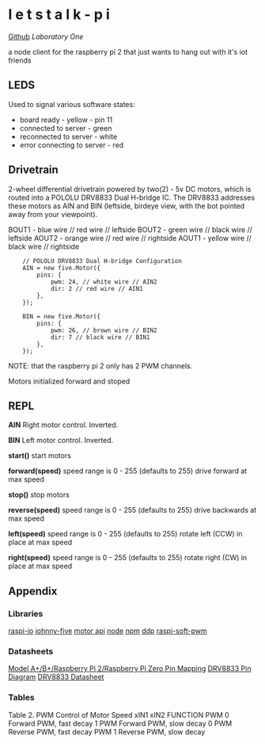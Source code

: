 # l e t s t a l k - p i
[Github](https://bitbucket.org/laboratoryone/letstalk-pi)
*Laboratory One*

a node client for the raspberry pi 2 that just wants to hang out with it's iot friends

## LEDS
Used to signal various software states:
- board ready - yellow - pin 11
- connected to server - green
- reconnected to server - white
- error connecting to server - red

## Drivetrain
2-wheel differential drivetrain powered by two(2) - 5v DC motors, which is routed into a POLOLU DRV8833 Dual H-bridge IC. The DRV8833 addresses these motors as AIN and BIN (leftside, birdeye view, with the bot pointed away from your viewpoint).

BOUT1 - blue wire // red wire // leftside
BOUT2 - green wire // black wire // leftside
AOUT2 - orange wire // red wire // rightside
AOUT1 - yellow wire // black wire // rightside


```
	// POLOLU DRV8833 Dual H-bridge Configuration
	AIN = new five.Motor({
		pins: {
			pwm: 24, // white wire // AIN2
			dir: 2 // red wire // AIN1
		},
	});

	BIN = new five.Motor({
		pins: {
			pwm: 26, // brown wire // BIN2
			dir: 7 // black wire // BIN1
		},
	});
```

NOTE: that the raspberry pi 2 only has 2 PWM channels.

Motors initialized forward and stoped

## REPL
**AIN**
Right motor control. Inverted.

**BIN**
Left motor control. Inverted.

**start()**
start motors

**forward(speed)**
speed range is 0 - 255 (defaults to 255)
drive forward at max speed

**stop()**
stop motors

**reverse(speed)**
speed range is 0 - 255 (defaults to 255)
drive backwards at max speed

**left(speed)**
speed range is 0 - 255 (defaults to 255)
rotate left (CCW) in place at max speed

**right(speed)**
speed range is 0 - 255 (defaults to 255)
rotate right (CW) in place at max speed

## Appendix

### Libraries
[raspi-io](https://github.com/nebrius/raspi-io)
[johnny-five](https://github.com/nebrius/raspi-io)
[motor api](http://johnny-five.io/api/motor/)
[node](https://nodejs.org/en/)
[npm](https://www.npmjs.com/)
[ddp](https://www.npmjs.com/package/ddp)
[raspi-soft-pwm](https://www.npmjs.com/package/raspi-soft-pwm)

### Datasheets
[Model A+/B+/Raspberry Pi 2/Raspberry Pi Zero Pin Mapping](https://github.com/nebrius/raspi-io/wiki/Pin-Information#p1-header-2)
[DRV8833 Pin Diagram](https://a.pololu-files.com/picture/0J3867.600.png?e95f72106f0a07ceaea36a6337a52201)
[DRV8833 Datasheet](https://www.pololu.com/file/0J534/drv8833.pdf)

### Tables

Table 2. PWM Control of Motor Speed
xIN1  xIN2 FUNCTION
PWM 0 Forward PWM, fast decay
1 PWM Forward PWM, slow decay
0 PWM Reverse PWM, fast decay
PWM 1 Reverse PWM, slow decay